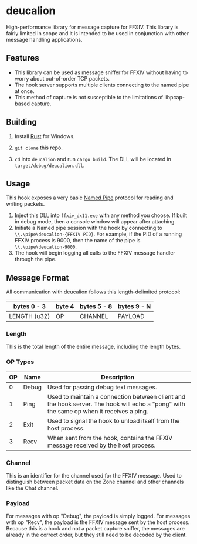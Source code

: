 # deucalion

High-performance library for message capture for FFXIV. This library is fairly
limited in scope and it is intended to be used in conjunction with other message
handling applications.

## Features

  - This library can be used as message sniffer for FFXIV without having to worry about
    out-of-order TCP packets.
  - The hook server supports multiple clients connecting to the named pipe at once.
  - This method of capture is not susceptible to the limitations of
    libpcap-based capture.

## Building

1. Install [Rust](https://www.rust-lang.org/tools/install) for Windows.

2. `git clone` this repo.

3. `cd` into `deucalion` and run `cargo build`. The DLL will be located in
  `target/debug/deucalion.dll`.

## Usage

This hook exposes a very basic
[Named Pipe](https://docs.microsoft.com/en-us/windows/win32/ipc/named-pipes)
protocol for reading and writing packets.

1. Inject this DLL into `ffxiv_dx11.exe` with any method you choose. If built
  in debug mode, then a console window will appear after attaching.
2. Initiate a Named pipe session with the hook by connecting to
  `\\.\pipe\deucalion-{FFXIV PID}`. For example, if the PID of a running
  FFXIV process is 9000, then the name of the pipe is
  `\\.\pipe\deucalion-9000`.
3. The hook will begin logging all calls to the FFXIV message handler through
  the pipe.

## Message Format

All communication with deucalion follows this length-delimited protocol:

| bytes 0 - 3  | byte 4 | bytes 5 - 8 | bytes 9 - N |
| ------------ | ------ | ----------- | ----------- |
| LENGTH (u32) | OP     | CHANNEL     | PAYLOAD     |

### Length

This is the total length of the entire message, including the length bytes.

### OP Types

| OP  | Name  | Description                                                                                                                             |
| --- | ----- | --------------------------------------------------------------------------------------------------------------------------------------- |
| 0   | Debug | Used for passing debug text messages.                                                                                                   |
| 1   | Ping  | Used to maintain a connection between client and the hook server. The hook will echo a "pong" with the same op when it receives a ping. |
| 2   | Exit  | Used to signal the hook to unload itself from the host process.                                                                         |
| 3   | Recv  | When sent from the hook, contains the FFXIV message received by the host process.                                                       |

### Channel

This is an identifier for the channel used for the FFXIV message. Used to
distinguish between packet data on the Zone channel and other channels like the
Chat channel.

### Payload

For messages with op "Debug", the payload is simply logged. For messages with op
"Recv", the payload is the FFXIV message sent by the host process.  Because this
is a hook and not a packet capture sniffer, the messages are already in the
correct order, but they still need to be decoded by the client.

